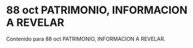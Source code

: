 # 88 oct  PATRIMONIO, INFORMACION A REVELAR

Contenido para 88 oct  PATRIMONIO, INFORMACION A REVELAR.